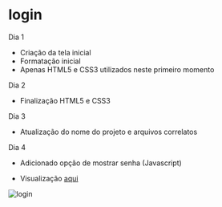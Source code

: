 # login
Dia 1

- Criação da tela inicial
- Formatação inicial
- Apenas HTML5 e CSS3 utilizados neste primeiro momento

Dia 2

- Finalização HTML5 e CSS3

Dia 3
- Atualização do nome do projeto e arquivos correlatos

Dia 4 

- Adicionado opção de mostrar senha (Javascript)

- Visualização [aqui](https://login-qm2mecgwq-takamasu.vercel.app/)

![login](https://user-images.githubusercontent.com/19177325/190943091-f682a5c3-afc7-42e8-ac4f-4d4312fcebaf.png)
